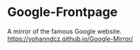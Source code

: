 # Google-Frontpage
A mirror of the famous Google website.
https://yohanndcz.github.io/Google-Mirror/
